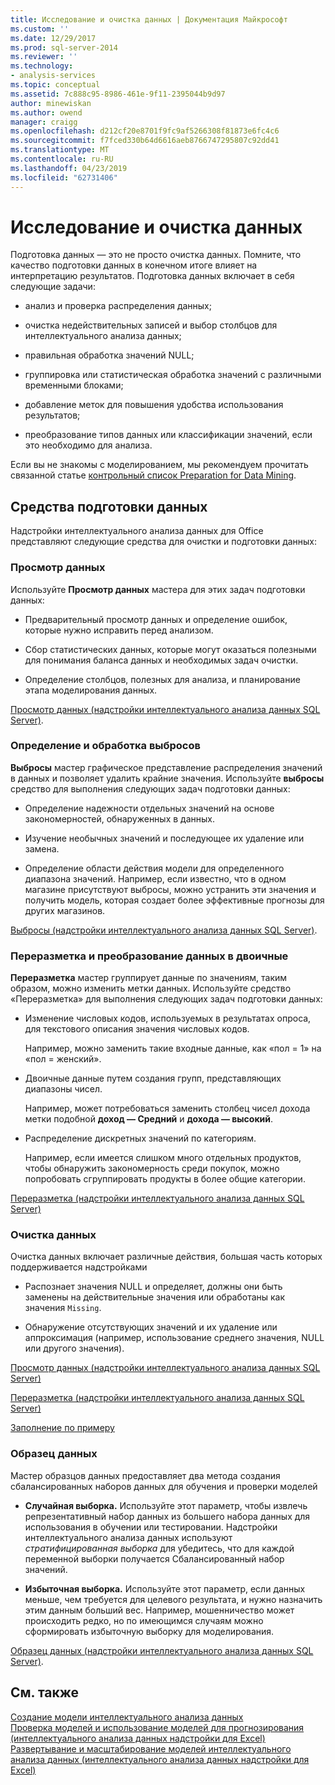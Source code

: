 ```yaml
---
title: Исследование и очистка данных | Документация Майкрософт
ms.custom: ''
ms.date: 12/29/2017
ms.prod: sql-server-2014
ms.reviewer: ''
ms.technology:
- analysis-services
ms.topic: conceptual
ms.assetid: 7c888c95-8986-461e-9f11-2395044b9d97
author: minewiskan
ms.author: owend
manager: craigg
ms.openlocfilehash: d212cf20e8701f9fc9af5266308f81873e6fc4c6
ms.sourcegitcommit: f7fced330b64d6616aeb8766747295807c92dd41
ms.translationtype: MT
ms.contentlocale: ru-RU
ms.lasthandoff: 04/23/2019
ms.locfileid: "62731406"
---
```

# <a name="exploring-and-cleaning-data"></a>Исследование и очистка данных
  Подготовка данных — это не просто очистка данных. Помните, что качество подготовки данных в конечном итоге влияет на интерпретацию результатов. Подготовка данных включает в себя следующие задачи:  
  
-   анализ и проверка распределения данных;  
  
-   очистка недействительных записей и выбор столбцов для интеллектуального анализа данных;  
  
-   правильная обработка значений NULL;  
  
-   группировка или статистическая обработка значений с различными временными блоками;  
  
-   добавление меток для повышения удобства использования результатов;  
  
-   преобразование типов данных или классификации значений, если это необходимо для анализа.  
  
 Если вы не знакомы с моделированием, мы рекомендуем прочитать связанной статье [контрольный список Preparation for Data Mining](checklist-of-preparation-for-data-mining.md).  
  
## <a name="data-preparation-tools"></a>Средства подготовки данных  
 Надстройки интеллектуального анализа данных для Office представляют следующие средства для очистки и подготовки данных:  
  
### <a name="explore-data"></a>Просмотр данных  
 Используйте **Просмотр данных** мастера для этих задач подготовки данных:  
  
-   Предварительный просмотр данных и определение ошибок, которые нужно исправить перед анализом.  
  
-   Сбор статистических данных, которые могут оказаться полезными для понимания баланса данных и необходимых задач очистки.  
  
-   Определение столбцов, полезных для анализа, и планирование этапа моделирования данных.  
  
 [Просмотр данных &#40;надстройки интеллектуального анализа данных SQL Server&#41;](explore-data-sql-server-data-mining-add-ins.md).  
  
### <a name="detect-and-handle-outliers"></a>Определение и обработка выбросов  
 **Выбросы** мастер графическое представление распределения значений в данных и позволяет удалить крайние значения. Используйте **выбросы** средство для выполнения следующих задач подготовки данных:  
  
-   Определение надежности отдельных значений на основе закономерностей, обнаруженных в данных.  
  
-   Изучение необычных значений и последующее их удаление или замена.  
  
-   Определение области действия модели для определенного диапазона значений. Например, если известно, что в одном магазине присутствуют выбросы, можно устранить эти значения и получить модель, которая создает более эффективные прогнозы для других магазинов.  
  
 [Выбросы &#40;надстройки интеллектуального анализа данных SQL Server&#41;](outliers-sql-server-data-mining-add-ins.md).  
  
### <a name="relabel-and-bin-data"></a>Переразметка и преобразование данных в двоичные  
 **Переразметка** мастер группирует данные по значениям, таким образом, можно изменить метки данных. Используйте средство «Переразметка» для выполнения следующих задач подготовки данных:  
  
-   Изменение числовых кодов, используемых в результатах опроса, для текстового описания значения числовых кодов.  
  
     Например, можно заменить такие входные данные, как «пол = 1» на «пол = женский».  
  
-   Двоичные данные путем создания групп, представляющих диапазоны чисел.  
  
     Например, может потребоваться заменить столбец чисел дохода метки подобной **доход — Средний** и **дохода — высокий**.  
  
-   Распределение дискретных значений по категориям.  
  
     Например, если имеется слишком много отдельных продуктов, чтобы обнаружить закономерность среди покупок, можно попробовать сгруппировать продукты в более общие категории.  
  
 [Переразметка &#40;надстройки интеллектуального анализа данных SQL Server&#41;](relabel-sql-server-data-mining-add-ins.md)  
  
### <a name="cleanse-data"></a>Очистка данных  
 Очистка данных включает различные действия, большая часть которых поддерживается надстройками  
  
-   Распознает значения NULL и определяет, должны они быть заменены на действительные значения или обработаны как значения `Missing`.  
  
-   Обнаружение отсутствующих значений и их удаление или аппроксимация (например, использование среднего значения, NULL или другого значения).  
  
 [Просмотр данных &#40;надстройки интеллектуального анализа данных SQL Server&#41;](explore-data-sql-server-data-mining-add-ins.md)  
  
 [Переразметка &#40;надстройки интеллектуального анализа данных SQL Server&#41;](relabel-sql-server-data-mining-add-ins.md)  
  
 [Заполнение по примеру](fill-from-example-table-analysis-tools-for-excel.md)  
  
### <a name="sample-data"></a>Образец данных  
 Мастер образцов данных предоставляет два метода создания сбалансированных наборов данных для обучения и проверки моделей  
  
-   **Случайная выборка.** Используйте этот параметр, чтобы извлечь репрезентативный набор данных из большего набора данных для использования в обучении или тестировании. Надстройки интеллектуального анализа данных используют *стратифицированная выборка* для убедитесь, что для каждой переменной выборки получается Сбалансированный набор значений.  
  
-   **Избыточная выборка.** Используйте этот параметр, если данных меньше, чем требуется для целевого результата, и нужно назначить этим данным больший вес. Например, мошенничество может происходить редко, но по имеющимся случаям можно сформировать избыточную выборку для моделирования.  
  
 [Образец данных &#40;надстройки интеллектуального анализа данных SQL Server&#41;](sample-data-sql-server-data-mining-add-ins.md).  
  
## <a name="see-also"></a>См. также  
 [Создание модели интеллектуального анализа данных](creating-a-data-mining-model.md)   
 [Проверка моделей и использование моделей для прогнозирования &#40;интеллектуального анализа данных надстройки для Excel&#41;](validating-models-and-using-models-for-prediction-data-mining-add-ins-for-excel.md)   
 [Развертывание и масштабирование моделей интеллектуального анализа данных &#40;интеллектуального анализа данных надстройки для Excel&#41;](deploying-and-scaling-mining-models-data-mining-add-ins-for-excel.md)  
  
  
